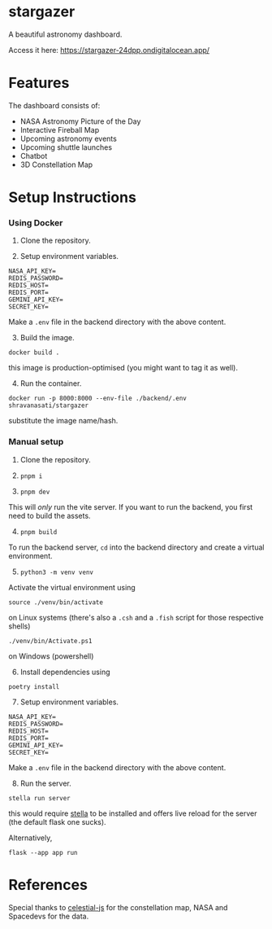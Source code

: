 # stargazer

A beautiful astronomy dashboard.

Access it here: https://stargazer-24dpp.ondigitalocean.app/

# Features

The dashboard consists of:

- NASA Astronomy Picture of the Day
- Interactive Fireball Map
- Upcoming astronomy events
- Upcoming shuttle launches
- Chatbot
- 3D Constellation Map


# Setup Instructions

### Using Docker

1. Clone the repository.

2. Setup environment variables.

```env
NASA_API_KEY=
REDIS_PASSWORD=
REDIS_HOST=
REDIS_PORT=
GEMINI_API_KEY=
SECRET_KEY=
```

Make a `.env` file in the backend directory with the above content.

3. Build the image.

```
docker build .
```

this image is production-optimised (you might want to tag it as well).

4. Run the container.

```
docker run -p 8000:8000 --env-file ./backend/.env shravanasati/stargazer
```

substitute the image name/hash.


### Manual setup

1. Clone the repository.

2. `pnpm i`

3. `pnpm dev`

This will *only* run the vite server. If you want to run the backend, you first need to build the assets.

4. `pnpm build`

To run the backend server, `cd` into the backend directory and create a virtual environment.

5. `python3 -m venv venv`

Activate the virtual environment using

```
source ./venv/bin/activate
```
on Linux systems (there's also a `.csh` and a `.fish` script for those respective shells)

```
./venv/bin/Activate.ps1
```

on Windows (powershell)

6. Install dependencies using 

```
poetry install
```

7. Setup environment variables.

```env
NASA_API_KEY=
REDIS_PASSWORD=
REDIS_HOST=
REDIS_PORT=
GEMINI_API_KEY=
SECRET_KEY=
```

Make a `.env` file in the backend directory with the above content.


8. Run the server.

```
stella run server
```

this would require [stella](https://github.com/shravanasati/stellapy) to be installed and offers live reload for the server (the default flask one sucks).

Alternatively,

```
flask --app app run
```


# References

Special thanks to [celestial-js](https://github.com/ofrohn/d3-celestial/) for the constellation map, NASA and Spacedevs for the data.